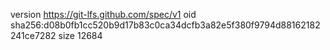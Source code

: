 version https://git-lfs.github.com/spec/v1
oid sha256:d08b0fb1cc520b9d17b83c0ca34dcfb3a82e5f380f9794d88162182241ce7282
size 12684
